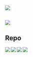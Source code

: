 ######
<img src="https://github-readme-stats.vercel.app/api?username=capsci&count_private=true&show_icons=true&theme=gotham&layout=compact"/>

######
<img src="https://github-readme-stats.vercel.app/api/top-langs/?username=capsci&count_private=true&show_icons=true&theme=gotham&layout=compact"/>

## Repo
<div>
  <img align="left" src="https://github-readme-stats.vercel.app/api/pin/?username=capsci&repo=gurukul-2.0&theme=gotham&layout=compact" />
  <img align="left" src="https://github-readme-stats.vercel.app/api/pin/?username=capsci&repo=Social-Studio&theme=gotham&layout=compact" />
  <img align="left" src="https://github-readme-stats.vercel.app/api/pin/?username=capsci&repo=bulletin&theme=gotham&layout=compact" />
  <img align="left" src="https://github-readme-stats.vercel.app/api/pin/?username=capsci&repo=senti_twitter&theme=gotham&layout=compact" />
</div>

